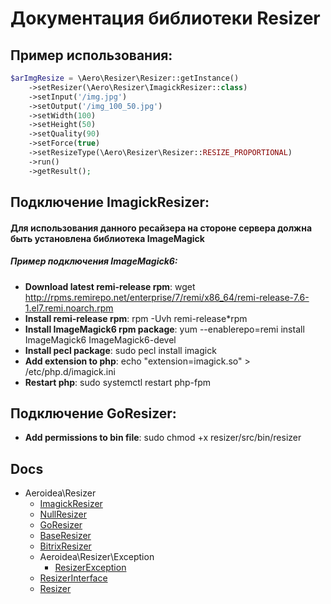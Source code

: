 Документация библиотеки Resizer
=========


## Пример использования:

```php    
$arImgResize = \Aero\Resizer\Resizer::getInstance()
    ->setResizer(\Aero\Resizer\ImagickResizer::class)
    ->setInput('/img.jpg')
    ->setOutput('/img_100_50.jpg')
    ->setWidth(100)
    ->setHeight(50)
    ->setQuality(90)
    ->setForce(true)
    ->setResizeType(\Aero\Resizer\Resizer::RESIZE_PROPORTIONAL)
    ->run()
    ->getResult();
```


## Подключение ImagickResizer:
#### Для использования данного ресайзера на стороне сервера должна быть установлена библиотека ImageMagick
##### Пример подключения ImageMagick6:
* __Download latest remi-release rpm__: wget http://rpms.remirepo.net/enterprise/7/remi/x86_64/remi-release-7.6-1.el7.remi.noarch.rpm
* __Install remi-release rpm__: rpm -Uvh remi-release*rpm
* __Install ImageMagick6 rpm package__: yum --enablerepo=remi install ImageMagick6 ImageMagick6-devel
* __Install pecl package__: sudo pecl install imagick
* __Add extension to php__: echo "extension=imagick.so" > /etc/php.d/imagick.ini
* __Restart php__: sudo systemctl restart php-fpm


## Подключение GoResizer:
* __Add permissions to bin file__: sudo chmod +x resizer/src/bin/resizer


## Docs

* Aeroidea\Resizer
    * [ImagickResizer](docs/Aeroidea-Resizer-ImagickResizer.md)
    * [NullResizer](docs/Aeroidea-Resizer-NullResizer.md)
    * [GoResizer](docs/Aeroidea-Resizer-GoResizer.md)
    * [BaseResizer](docs/Aeroidea-Resizer-BaseResizer.md)
    * [BitrixResizer](docs/Aeroidea-Resizer-BitrixResizer.md)
    * Aeroidea\Resizer\Exception
        * [ResizerException](docs/Aeroidea-Resizer-Exception-ResizerException.md)
    * [ResizerInterface](docs/Aeroidea-Resizer-ResizerInterface.md)
    * [Resizer](docs/Aeroidea-Resizer-Resizer.md)


